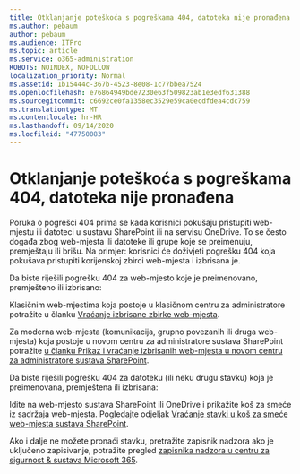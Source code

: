 ```yaml
---
title: Otklanjanje poteškoća s pogreškama 404, datoteka nije pronađena
ms.author: pebaum
author: pebaum
ms.audience: ITPro
ms.topic: article
ms.service: o365-administration
ROBOTS: NOINDEX, NOFOLLOW
localization_priority: Normal
ms.assetid: 1b15444c-367b-4523-8e08-1c77bbea7524
ms.openlocfilehash: e76864949bde7230e63f509823ab1e3edf631388
ms.sourcegitcommit: c6692ce0fa1358ec3529e59ca0ecdfdea4cdc759
ms.translationtype: MT
ms.contentlocale: hr-HR
ms.lasthandoff: 09/14/2020
ms.locfileid: "47750083"
---
```

# <a name="troubleshoot-error-404-file-not-found"></a>Otklanjanje poteškoća s pogreškama 404, datoteka nije pronađena

Poruka o pogrešci 404 prima se kada korisnici pokušaju pristupiti web-mjestu ili datoteci u sustavu SharePoint ili na servisu OneDrive. To se često događa zbog web-mjesta ili datoteke ili grupe koje se preimenuju, premještaju ili brišu. Na primjer: korisnici će doživjeti pogrešku 404 koja pokušava pristupiti korijenskoj zbirci web-mjesta i izbrisana je.

Da biste riješili pogrešku 404 za web-mjesto koje je preimenovano, premješteno ili izbrisano:

Klasičnim web-mjestima koja postoje u klasičnom centru za administratore potražite u članku [Vraćanje izbrisane zbirke web-mjesta](https://docs.microsoft.com/sharepoint/restore-deleted-site-collection).

Za moderna web-mjesta (komunikacija, grupno povezanih ili druga web-mjesta) koja postoje u novom centru za administratore sustava SharePoint potražite [u članku Prikaz i vraćanje izbrisanih web-mjesta u novom centru za administratore sustava SharePoint](https://docs.microsoft.com/sharepoint/restore-deleted-site-collection).

Da biste riješili pogrešku 404 za datoteku (ili neku drugu stavku) koja je preimenovana, premještena ili izbrisana:

Idite na web-mjesto sustava SharePoint ili OneDrive i prikažite koš za smeće iz sadržaja web-mjesta. Pogledajte odjeljak [Vraćanje stavki u koš za smeće web-mjesta sustava SharePoint](https://support.office.com/article/Restore-items-in-the-Recycle-Bin-of-a-SharePoint-site-6df466b6-55f2-4898-8d6e-c0dff851a0be#ID0EAADAAA=Online).

Ako i dalje ne možete pronaći stavku, pretražite zapisnik nadzora ako je uključeno zapisivanje, potražite pregled [zapisnika nadzora u centru za sigurnost & sustava Microsoft 365](https://docs.microsoft.com/microsoft-365/compliance/search-the-audit-log-in-security-and-compliance).

